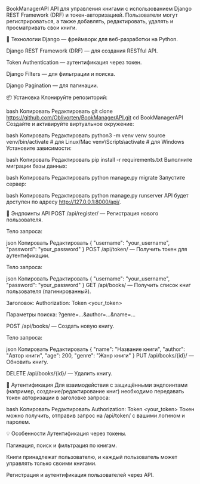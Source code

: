 BookManagerAPI
API для управления книгами с использованием Django REST Framework (DRF) и токен-авторизацией. Пользователи могут регистрироваться, а также добавлять, редактировать, удалять и просматривать свои книги.

🚀 Технологии
Django — фреймворк для веб-разработки на Python.

Django REST Framework (DRF) — для создания RESTful API.

Token Authentication — аутентификация через токен.

Django Filters — для фильтрации и поиска.

Django Pagination — для пагинации.

📦 Установка
Клонируйте репозиторий:

bash
Копировать
Редактировать
git clone https://github.com/Oblivorten/BookManagerAPI.git
cd BookManagerAPI
Создайте и активируйте виртуальное окружение:

bash
Копировать
Редактировать
python3 -m venv venv
source venv/bin/activate  # для Linux/Mac
venv\Scripts\activate     # для Windows
Установите зависимости:

bash
Копировать
Редактировать
pip install -r requirements.txt
Выполните миграции базы данных:

bash
Копировать
Редактировать
python manage.py migrate
Запустите сервер:

bash
Копировать
Редактировать
python manage.py runserver
API будет доступен по адресу http://127.0.0.1:8000/api/.

📑 Эндпоинты API
POST /api/register/ — Регистрация нового пользователя.

Тело запроса:

json
Копировать
Редактировать
{
  "username": "your_username",
  "password": "your_password"
}
POST /api/token/ — Получить токен для аутентификации.

Тело запроса:

json
Копировать
Редактировать
{
  "username": "your_username",
  "password": "your_password"
}
GET /api/books/ — Получить список книг пользователя (пагинированный).

Заголовок: Authorization: Token <your_token>

Параметры поиска: ?genre=...&author=...&name=...

POST /api/books/ — Создать новую книгу.

Тело запроса:

json
Копировать
Редактировать
{
  "name": "Название книги",
  "author": "Автор книги",
  "age": 200,
  "genre": "Жанр книги"
}
PUT /api/books/{id}/ — Обновить книгу.

DELETE /api/books/{id}/ — Удалить книгу.

🔑 Аутентификация
Для взаимодействия с защищёнными эндпоинтами (например, создание/редактирование книг) необходимо передавать токен авторизации в заголовке запроса:

bash
Копировать
Редактировать
Authorization: Token <your_token>
Токен можно получить, отправив запрос на /api/token/ с вашими логином и паролем.

💡 Особенности
Аутентификация через токены.

Пагинация, поиск и фильтрация по книгам.

Книги принадлежат пользователю, и каждый пользователь может управлять только своими книгами.

Регистрация и аутентификация пользователей через API.